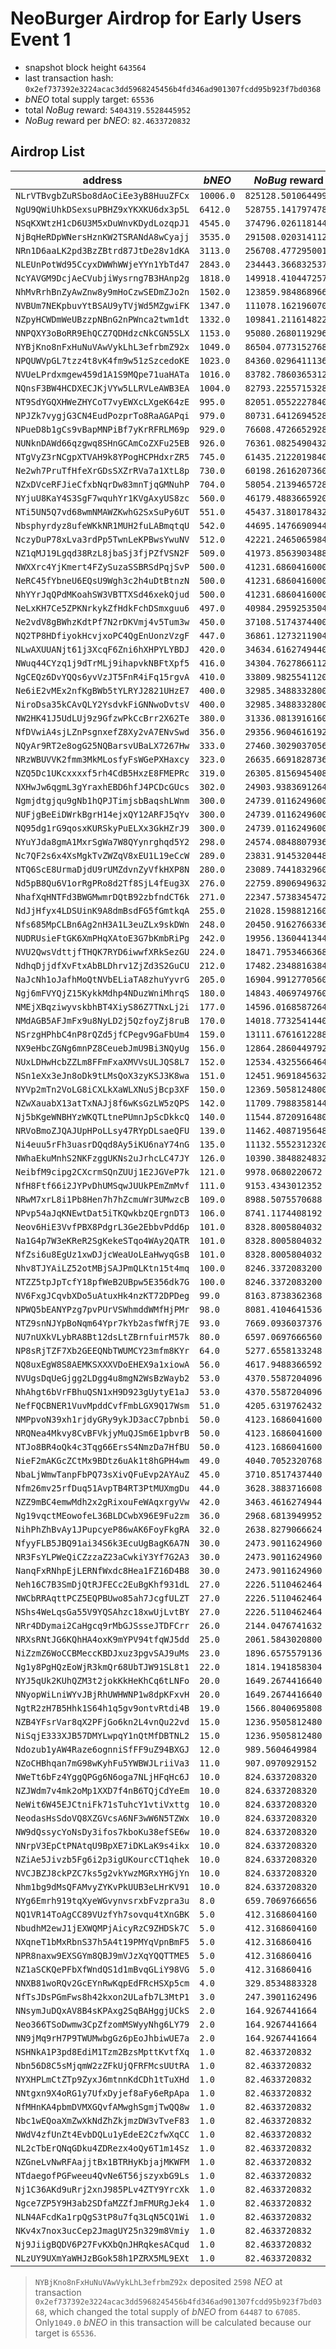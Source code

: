 # NeoBurger Airdrop for Early Users Event 1

- snapshot block height `643564`
- last transaction hash: `0x2ef737392e3224acac3dd5968245456b4fd346ad901307fcdd95b923f7bd0368`
- *bNEO* total supply target: `65536`
- total *NoBug* reward: `5404319.5528445952`
- *NoBug* reward per *bNEO*: `82.4633720832`

## Airdrop List

| address                              | *bNEO*    | *NoBug* reward      |
| ------------------------------------ | --------- | ------------------- |
| `NLrVTBvgbZuRSbo8dAoCiEe3yB8HuuZFCx` | `10006.0` | `825128.5010644992` |
| `NgU9QWiUhkDSexsuPBHZ9xYKXKU6dx3p5L` | `6412.0`  | `528755.1417974784` |
| `NSqKXWtzH1cD6U3M5xDuWnvKDydLozqpJ1` | `4545.0`  | `374796.0261181440` |
| `NjBqHeRDpWNersHznKW2TSRANdA8wCyajj` | `3535.0`  | `291508.0203141120` |
| `NRn1D6aaLK2pd3BzZBtrd87JtDe28v1dKA` | `3113.0`  | `256708.4772950016` |
| `NLEUnPotWd95CcyxDWWhWWjeYYn1YbTd47` | `2843.0`  | `234443.3668325376` |
| `NcYAVGM9DcjAeCVubjiWysrng7B3HAnp2g` | `1818.0`  | `149918.4104472576` |
| `NhMvRrhBnZyAwZnw8y9mHoCzwSEDmZJo2n` | `1502.0`  | `123859.9848689664` |
| `NVBUm7NEKpbuvYtBSAU9yTVjWd5MZgwiFK` | `1347.0`  | `111078.1621960704` |
| `NZpyHCWDmWeUBzzpNBnG2nPWnca2twm1dt` | `1332.0`  | `109841.2116148224` |
| `NNPQXY3oBoRR9EhQCZ7QDHdzcNkCGN5SLX` | `1153.0`  | `95080.2680119296`  |
| `NYBjKno8nFxHuNuVAwVykLhL3efrbmZ92x` | `1049.0`  | `86504.0773152768`  |
| `NPQUWVpGL7tzz4t8vK4fm9w51zSzcedoKE` | `1023.0`  | `84360.0296411136`  |
| `NVUeLPrdxmgew459d1A1S9MQpe71uaHATa` | `1016.0`  | `83782.7860365312`  |
| `NQnsF3BW4HCDXECJKjVYw5LLRVLeAWB3EA` | `1004.0`  | `82793.2255715328`  |
| `NT9SdYGQXHWeZHYCoT7vyEWXcLXgeK64zE` | `995.0`   | `82051.0552227840`  |
| `NPJZk7vygjG3CN4EudPozprTo8RaAGAPqi` | `979.0`   | `80731.6412694528`  |
| `NPueD8b1gCs9vBapMNPiBf7yKrRFRLM69p` | `929.0`   | `76608.4726652928`  |
| `NUNknDAWd66qzgwq8SHnGCAmCoZXFu25EB` | `926.0`   | `76361.0825490432`  |
| `NTgVyZ3rNCgpXTVAH9k8YPogHCPHdxrZR5` | `745.0`   | `61435.2122019840`  |
| `Ne2wh7PruTfHfeXrGDsSXZrRVa7a1XtL8p` | `730.0`   | `60198.2616207360`  |
| `NZxDVceRFJieCfxbNqrDw83mnTjqGMNuhP` | `704.0`   | `58054.2139465728`  |
| `NYjuU8KaY4S3SgF7wquhYr1KVgAxyUS8zc` | `560.0`   | `46179.4883665920`  |
| `NTi5UN5Q7vd68wmNMAWZKwhG2SxSuPy6UT` | `551.0`   | `45437.3180178432`  |
| `Nbsphyrdyz8ufeWKkNR1MUH2fuLABmqtqU` | `542.0`   | `44695.1476690944`  |
| `NczyDuP78xLva3rdPp5TwnLeKPBwsYwuNV` | `512.0`   | `42221.2465065984`  |
| `NZ1qMJ19Lgqd38RzL8jbaSj3fjPZfVSN2F` | `509.0`   | `41973.8563903488`  |
| `NWXXrc4YjKmert4FZySuzaSSBRSdPqjSvP` | `500.0`   | `41231.6860416000`  |
| `NeRC45fYbneU6EQsU9Wgh3c2h4uDtBtnzN` | `500.0`   | `41231.6860416000`  |
| `NhYYrJqQPdMKoahSW3VBTTXSd46xekQjud` | `500.0`   | `41231.6860416000`  |
| `NeLxKH7Ce5ZPKNrkykZfHdkFchDSmxguu6` | `497.0`   | `40984.2959253504`  |
| `Ne2vdV8gBWhzKdtPf7N2rDKVmj4v5Tum3w` | `450.0`   | `37108.5174374400`  |
| `NQ2TP8HDfiyokHcvjxoPC4QgEnUonzVzgF` | `447.0`   | `36861.1273211904`  |
| `NLwAXUUANjt61j3XcqF6Zni6hXHPYLYBDJ` | `420.0`   | `34634.6162749440`  |
| `NWuq44CYzq1j9dTrMLj9ihapvkNBFtXpf5` | `416.0`   | `34304.7627866112`  |
| `NgCEQz6DvYQQs6yvVzJT5FnR4iFq15rgvA` | `410.0`   | `33809.9825541120`  |
| `Ne6iE2vMEx2nfKgBWb5tYLRYJ2821UHzE7` | `400.0`   | `32985.3488332800`  |
| `NiroDsa35kCAvQLY2YsdvkFiGNNwoDvtsV` | `400.0`   | `32985.3488332800`  |
| `NW2HK41J5UdLUj9z9GfzwPkCcBrr2X62Te` | `380.0`   | `31336.0813916160`  |
| `NfDVwiA4sjLZnPsgnxefZ8Xy2vA7ENvSwd` | `356.0`   | `29356.9604616192`  |
| `NQyAr9RT2e8ogG25NQBarsvUBaLX7267Hw` | `333.0`   | `27460.3029037056`  |
| `NRzWBUVVK2fmm3MkMLosfyFsWGePXHaxcy` | `323.0`   | `26635.6691828736`  |
| `NZQ5Dc1UKcxxxxf5rh4CdB5HxzE8FMEPRc` | `319.0`   | `26305.8156945408`  |
| `NXHwJw6qgmL3gYraxhEBD6hfJ4PCDcGUcs` | `302.0`   | `24903.9383691264`  |
| `Ngmjdtgjqu9gNb1hQPJTimjsbBaqshLWnm` | `300.0`   | `24739.0116249600`  |
| `NUFjgBeEiDWrkBgrH14ejxQY12ARFJ5qYv` | `300.0`   | `24739.0116249600`  |
| `NQ95dg1rG9qosxKURSkyPuELXx3GkHZrJ9` | `300.0`   | `24739.0116249600`  |
| `NYuYJda8gmA1MxrSgWa7W8QYynrghqd5Y2` | `298.0`   | `24574.0848807936`  |
| `Nc7QF2s6x4XsMgkTvZWZqV8xEU1L19eCcW` | `289.0`   | `23831.9145320448`  |
| `NTQ6ScE8UrmaDjdU9rUMZdvnZyVfkHXP8N` | `280.0`   | `23089.7441832960`  |
| `Nd5pB8Qu6V1orRgPRo8d2Tf8SjL4fEug3X` | `276.0`   | `22759.8906949632`  |
| `NhafXqHNTFd3BWGMwmrDQtB92zbfndCT6k` | `271.0`   | `22347.5738345472`  |
| `NdJjHfyx4LDSUinK9A8dmBsdFG5fGmtkqA` | `255.0`   | `21028.1598812160`  |
| `Nfs685MpCLBn6Ag2nH3A1L3euZLx9skDWn` | `248.0`   | `20450.9162766336`  |
| `NUDRUsieFtGK6XmPHqXAtoE3G7bKmbRiPg` | `242.0`   | `19956.1360441344`  |
| `NVU2QwsVdttjfTHQK7RYD6iwwfXRkSezGU` | `224.0`   | `18471.7953466368`  |
| `NdhqDjjdfXvFtxAbBLDhrv1ZjZd3S2GuCU` | `212.0`   | `17482.2348816384`  |
| `NaJcNh1oJafhMoQtNVbELiaTA8zhuYyvrG` | `205.0`   | `16904.9912770560`  |
| `Ngj6mFVYQjZ15KykkMdhp4NDuzWniMhrqS` | `180.0`   | `14843.4069749760`  |
| `NMEjXBqziwyvskbhBT4XiyS86Z7TNxLj2i` | `177.0`   | `14596.0168587264`  |
| `NMdAGB5AFJmFx9u8NyLD2j5QzfoyZj8ruB` | `170.0`   | `14018.7732541440`  |
| `NSrzgHPhbC4nP8rQZd5jfCPegv9GaFbUm4` | `159.0`   | `13111.6761612288`  |
| `NX9eHbcZGNg6mnPZ8CeuebJmU9Bi3NQyUg` | `156.0`   | `12864.2860449792`  |
| `NUxLDHwHcbZZLm8FFmFxaXMVVsULJQS8L7` | `152.0`   | `12534.4325566464`  |
| `NSn1eXx3eJn8oDk9tLMsQoX3zyKSJ3K8wa` | `151.0`   | `12451.9691845632`  |
| `NYVp2mTn2VoLG8iCXLkXaWLXNuSjBcp3XF` | `150.0`   | `12369.5058124800`  |
| `NZwXauabX13atTxNAJj8f6wKsGzLW5zQPS` | `142.0`   | `11709.7988358144`  |
| `Nj5bKgeWNBHYzWKQTLtnePUmnJpScDkkcQ` | `140.0`   | `11544.8720916480`  |
| `NRVoBmoZJQAJUpHPoLLsy47RYpDLsaeQFU` | `139.0`   | `11462.4087195648`  |
| `Ni4euu5rFh3uasrDQqd8Ay5iKU6naY74nG` | `135.0`   | `11132.5552312320`  |
| `NWhaEkuMnhS2NKFzggUKNs2uJrhcLC47JY` | `126.0`   | `10390.3848824832`  |
| `NeibfM9cipg2CXcrmSQnZUUj1E2JGVeP7k` | `121.0`   | `9978.0680220672`   |
| `NfH8Ftf66i2JYPvDhUMSqwJUUkPEmZmMvf` | `111.0`   | `9153.4343012352`   |
| `NRwM7xrL8i1Pb8Hen7h7hZcmuWr3UMwzcB` | `109.0`   | `8988.5075570688`   |
| `NPvp54aJqKNEwtDat5iTKQwkbzQErgnDT3` | `106.0`   | `8741.1174408192`   |
| `Neov6HiE3VvfPBX8PdgrL3Ge2EbbvPdd6p` | `101.0`   | `8328.8005804032`   |
| `Na1G4p7W3eKReR2SgKekeSTqo4WAy2QATR` | `101.0`   | `8328.8005804032`   |
| `NfZsi6u8EgUz1xwDJjcWeaUoLEaHwyqGsB` | `101.0`   | `8328.8005804032`   |
| `Nhv8TJYAiLZ52otMBjSAJPmQLKtn15t4mq` | `100.0`   | `8246.3372083200`   |
| `NTZZ5tpJpTcfY18pfWeB2UBpw5E356dk7G` | `100.0`   | `8246.3372083200`   |
| `NV6FxgJCqvbXDo5uAtuxHk4nzKT72DPDeg` | `99.0`    | `8163.8738362368`   |
| `NPWQ5bEANYPzg7pvPUrVSWhmddWMfHjPMr` | `98.0`    | `8081.4104641536`   |
| `NTZ9snNJYpBoNqm64Ypr7kYb2asfWfRj7E` | `93.0`    | `7669.0936037376`   |
| `NU7nUXkVLybRA8Bt12dsLtZBrnfuirM57k` | `80.0`    | `6597.0697666560`   |
| `NP8sRjTZF7Xb2GEEQNbTWUMCY23mfm8KYr` | `64.0`    | `5277.6558133248`   |
| `NQ8uxEgW8S8AEMKSXXXVDoEHEX9a1xiowA` | `56.0`    | `4617.9488366592`   |
| `NVUgsDqUeGjgg2LDgg4u8mgN2WsBzWayb2` | `53.0`    | `4370.5587204096`   |
| `NhAhgt6bVrFBhuQSN1xH9D923gUytyE1aJ` | `53.0`    | `4370.5587204096`   |
| `NefFQCBNER1VuvMpddCvfFmbLGX9Q17Wsm` | `51.0`    | `4205.6319762432`   |
| `NMPpvoN39xh1rjdyGRy9ykJD3acC7pbnbi` | `50.0`    | `4123.1686041600`   |
| `NRQNea4Mkvy8CvBFVkjyMuQJSm6E1pbvrB` | `50.0`    | `4123.1686041600`   |
| `NTJo8BR4oQk4c3Tqg66ErsS4NmzDa7HfBU` | `50.0`    | `4123.1686041600`   |
| `NieF2mAKGcZCtMx9BDtz6uAk1t8hGPH4wm` | `49.0`    | `4040.7052320768`   |
| `NbaLjWmwTanpFbPQ73sXivQFuEvp2AYAuZ` | `45.0`    | `3710.8517437440`   |
| `Nfm26mv25rfDuq51AvpTB4RT3PtMUXmgDu` | `44.0`    | `3628.3883716608`   |
| `NZZ9mBC4emwMdh2x2gRixouFeWAqxrgyVw` | `42.0`    | `3463.4616274944`   |
| `Ng19vqctMEowofeL36BLDCwbX96E9Fu2zm` | `36.0`    | `2968.6813949952`   |
| `NihPhZhBvAy1JPupcyeP86wAK6FoyFkgRA` | `32.0`    | `2638.8279066624`   |
| `NfyyFLB5JBQ91ai34S6k3EcuUgBagK6A7N` | `30.0`    | `2473.9011624960`   |
| `NR3FsYLPWeQiCZzzaZ23aCwkiY3Yf7G2A3` | `30.0`    | `2473.9011624960`   |
| `NanqFxRNhpEjLERNfWxdc8Hea1FZ16D4B8` | `30.0`    | `2473.9011624960`   |
| `Neh16C7B3SmDjQtRJFECc2EuBgKhf931dL` | `27.0`    | `2226.5110462464`   |
| `NWCbRRAqttPCZ5EQPBUwo85ah7JcgfULZT` | `27.0`    | `2226.5110462464`   |
| `NShs4WeLqsGa55V9YQSAhzc18xwUjLvtBY` | `27.0`    | `2226.5110462464`   |
| `NRr4DDymai2CaHgcq9rMbGJSsseJTDFCrr` | `26.0`    | `2144.0476741632`   |
| `NRXsRNtJG6KQhHA4oxK9mYPV94tfqWJ5dd` | `25.0`    | `2061.5843020800`   |
| `NiZzmZ6WoCCBMeccKBDJxuz3pgvSAJ9uMs` | `23.0`    | `1896.6575579136`   |
| `Ng1y8PgHQzEoWjR3kmQr68UbTJW91SL8t1` | `22.0`    | `1814.1941858304`   |
| `NYJ5qUk2KUhQZM3t2jokKkHeKhCq6tLNFo` | `20.0`    | `1649.2674416640`   |
| `NNyopWiLniWYvJBjRhUWHWNP1w8dpKFxvH` | `20.0`    | `1649.2674416640`   |
| `NgtR2zH7B5Hhk1S64h1q5gv9ontvRtdi4B` | `19.0`    | `1566.8040695808`   |
| `NZB4YFsrVar8qX2PFjGo6kn2L4vnQu22vd` | `15.0`    | `1236.9505812480`   |
| `NiSqjE333XJB57DMYLwpqY1nQtMfDBTNL2` | `15.0`    | `1236.9505812480`   |
| `Ndozub1yAW4Raze6ognniSfFF9uZ94BXGJ` | `12.0`    | `989.5604649984`    |
| `NZoCHBhqan7mG98wKyhFu5YWBWJLriiVa3` | `11.0`    | `907.0970929152`    |
| `NWeTt6bFz4YggQPGg6N6oga7NLjHFqHc6J` | `10.0`    | `824.6337208320`    |
| `NZJWdm7v4mk2oMp1XXD7f4nB6TQjCdYeEm` | `10.0`    | `824.6337208320`    |
| `NeWit6W45EJCtniFk71sTuhcY1vtiVxttg` | `10.0`    | `824.6337208320`    |
| `NeodasHsSdoVQ8XZGVcsA6NF3wW6N5TZWx` | `10.0`    | `824.6337208320`    |
| `NW9dQssycYoNsDy3ifos7kboKu38efSE6w` | `10.0`    | `824.6337208320`    |
| `NNrpV3EpCtPNAtqU9BpXE7iDKLaK9s4ikx` | `10.0`    | `824.6337208320`    |
| `NZiAe5Jivzb5Fg6i2p3igUKourcCT1qhek` | `10.0`    | `824.6337208320`    |
| `NVCJBZJ8ckPZC7ks5g2vkYwzMGRxYHGjYn` | `10.0`    | `824.6337208320`    |
| `Nhm1bg9dMsQFAMvyZYKvPkUUB3eLHrKV91` | `10.0`    | `824.6337208320`    |
| `NYg6Emrh919tqXyeWGvynvsrxbFvzpra3u` | `8.0`     | `659.7069766656`    |
| `NQ1VR14ToAgCC89VUzfYh7sovqu4tXnGBK` | `5.0`     | `412.3168604160`    |
| `NbudhM2ewJ1jEXWQMPjAicyRzC9ZHDSk7C` | `5.0`     | `412.3168604160`    |
| `NXqneT1bMxRbnS37h5A4t19PMYqVpnBmF5` | `5.0`     | `412.316860416`     |
| `NPR8naxw9EXSGYm8QBJ9mVJzXqYQQTTME5` | `5.0`     | `412.316860416`     |
| `NZ1aSCKQePFbXfWndQS1d1mBvqGLiY98VG` | `5.0`     | `412.316860416`     |
| `NNXB81woRQv2GcEYnRwKqpEdFRcHSXp5cm` | `4.0`     | `329.8534883328`    |
| `NfTsJDsPGmFws8h42kxon2ULafb7L3MtP1` | `3.0`     | `247.3901162496`    |
| `NNsymJuDQxAV8B4sKPAxg2SqBAHggjUCkS` | `2.0`     | `164.9267441664`    |
| `Neo366TSoDwmw3CpZfzomMSWyyNhg6LY79` | `2.0`     | `164.9267441664`    |
| `NN9jMq9rH7P9TWUMwbgGz6pEoJhbiwUE7a` | `2.0`     | `164.9267441664`    |
| `NSHNkA1P3pd8EdiM1Tzm2BzsMpttKvtfXq` | `1.0`     | `82.4633720832`     |
| `Nbn56D8C5sMjqmW2zZFkUjQFRFMcsUUtRA` | `1.0`     | `82.4633720832`     |
| `NYXHPLmCtZTp9ZyxJ6mtnnKdCDh1tTuXHd` | `1.0`     | `82.4633720832`     |
| `NNtgxn9X4oRG1y7UfxDyjef8aFy6eRpApa` | `1.0`     | `82.4633720832`     |
| `NfMHnKA4pbmDVMXGQvfAMwghSgmjTwQQ8w` | `1.0`     | `82.4633720832`     |
| `Nbc1wEQoaXmZwXkNdZhZkjmzDW3vTveF83` | `1.0`     | `82.4633720832`     |
| `NWdV4zfUnZt4EvbDQLu1yEdeE2CzfwXqCC` | `1.0`     | `82.4633720832`     |
| `NL2cTbErQNqGDku4ZDRezx4oQy6T1m14Sz` | `1.0`     | `82.4633720832`     |
| `NZGneLvNwRFAajjtBx1BTRHyKbjajMKWFM` | `1.0`     | `82.4633720832`     |
| `NTdaegofPGFweeu4QvNe6T56jszyxbG9Ls` | `1.0`     | `82.4633720832`     |
| `Nj1C36AKd9uRrj2xnJ985PLv4ZTY9YrcXk` | `1.0`     | `82.4633720832`     |
| `Ngce7ZP5Y9H3ab2SDfaMZZfJmFMURgJek4` | `1.0`     | `82.4633720832`     |
| `NLN4AFcdKa1rpQgS3tP8u7fq3LqN5CQ1Wi` | `1.0`     | `82.4633720832`     |
| `NKv4x7nox3ucCep2JmagUY25n329m8Vmiy` | `1.0`     | `82.4633720832`     |
| `Nj9JiigBQDV6P27FvKXbQnJHRqkesACqud` | `1.0`     | `82.4633720832`     |
| `NLzUY9UXmYaWHJzBGok58h1PZRX5ML9EXt` | `1.0`     | `82.4633720832`     |

> `NYBjKno8nFxHuNuVAwVykLhL3efrbmZ92x` deposited `2598` *NEO* at transaction `0x2ef737392e3224acac3dd5968245456b4fd346ad901307fcdd95b923f7bd0368`, which changed the total supply of *bNEO* from `64487` to `67085`. Only`1049.0` *bNEO* in this transaction will be calculated because our target is `65536`.
